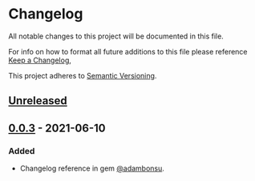 # Changelog
All notable changes to this project will be documented in this file.

For info on how to format all future additions to this file please reference [Keep a Changelog](https://keepachangelog.com/en/1.0.0/),

This project adheres to [Semantic Versioning](https://semver.org/spec/v2.0.0.html).

## [Unreleased]

## [0.0.3] - 2021-06-10
### Added
- Changelog reference in gem [@adambonsu](https://github.com/adambonsu).


[Unreleased]: https://github.com/adambonsu/one44-cli/compare/v0.0.3...HEAD
[0.0.3]: https://github.com/adambonsu/one44-cli/v0.0.3